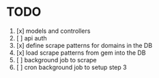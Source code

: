 # TODO

1. [x] models and controllers
2. [ ] api auth
3. [x] define scrape patterns for domains in the DB
4. [x] load scrape patterns from gem into the DB
5. [ ] background job to scrape
6. [ ] cron background job to setup step 3
